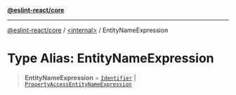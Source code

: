 [**@eslint-react/core**](../../README.md)

***

[@eslint-react/core](../../README.md) / [\<internal\>](../README.md) / EntityNameExpression

# Type Alias: EntityNameExpression

> **EntityNameExpression** = [`Identifier`](../interfaces/Identifier-1.md) \| [`PropertyAccessEntityNameExpression`](../interfaces/PropertyAccessEntityNameExpression.md)
